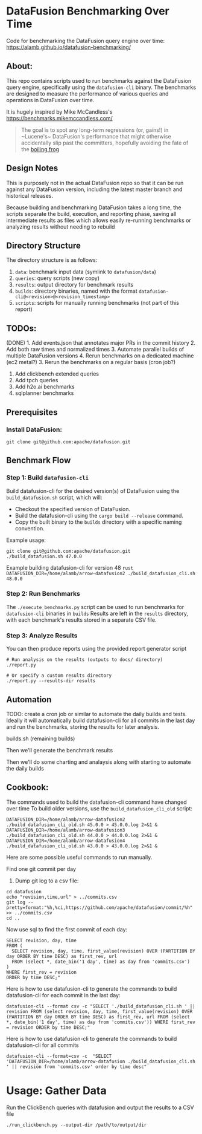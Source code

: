 # DataFusion Benchmarking Over Time

Code for benchmarking the DataFusion query engine over time: https://alamb.github.io/datafusion-benchmarking/

## About:

This repo contains scripts used to run benchmarks against the DataFusion query
engine, specifically using the `datafusion-cli` binary. The benchmarks are
designed to measure the performance of various queries and operations in
DataFusion over time.

It is hugely inspired by Mike McCandless's https://benchmarks.mikemccandless.com/

> The goal is to spot any long-term regressions (or, gains!) in ~Lucene's~ DataFusion's performance that might otherwise accidentally slip past the committers, hopefully avoiding the fate of the [boiling frog](https://en.wikipedia.org/wiki/Boiling_frog)

## Design Notes

This is purposely not in the actual DataFusion repo so that it can be run   
against any DataFusion version, including the latest master branch and
historical releases.

Because building and benchmarking DataFusion takes a long time, the scripts
separate the build, execution, and reporting phase, saving all intermediate
results as files which allows easily re-running benchmarks or analyzing results
without needing to rebuild


## Directory Structure
The directory structure is as follows:

1. `data`: benchmark input data (symlink to `datafusion/data`)
2. `queries`: query scripts (new copy)
3. `results`: output directory for benchmark results
4. `builds`: directory binaries, named with the format `datafusion-cli@<revision>@<revision_timestamp>`
4. `scripts`: scripts for manually running benchmarks (not part of this report)


## TODOs:
(DONE) 1. Add events.json that annotates major PRs in the commit history
2. Add both raw times and normalized times
3. Automate parallel builds of multiple DataFusion versions
4. Rerun benchmarks on a dedicated machine (ec2 metal?)
3. Rerun the benchmarks on a regular basis (cron job?)


1. Add clickbench extended queries
2. Add tpch queries
3. Add h2o.ai benchmarks
4. sqlplanner benchmarks

## Prerequisites

### Install DataFusion:

```shell
git clone git@github.com:apache/datafusion.git
```

## Benchmark Flow

### Step 1: Build `datafusion-cli`

Build datafusion-cli for the desired version(s) of DataFusion using the `build_datafusion.sh` script, which will:
   - Checkout the specified version of DataFusion.
   - Build the datafusion-cli using the `cargo build --release` command.
   - Copy the built binary to the `builds` directory with a specific naming convention.

   Example usage:
   ```shell
   git clone git@github.com:apache/datafusion.git
   ./build_datafusion.sh 47.0.0
   ```

   Example building datafusion-cli for version 48
    ```rust
    DATAFUSION_DIR=/home/alamb/arrow-datafusion2 ./build_datafusion_cli.sh 48.0.0 
    ```

### Step 2: Run Benchmarks

The  `./execute_benchmarks.py` script can be used to run benchmarks for `datafusion-cli` binaries in `builds`
Results are left in the `results` directory, with each benchmark's results stored in a separate CSV file.

### Step 3: Analyze Results

You can then produce reports using the provided report generator script

```shell
# Run analysis on the results (outputs to docs/ directory)
./report.py

# Or specify a custom results directory
./report.py --results-dir results
```

## Automation

TODO: create a cron job or similar to automate the daily builds and tests.
Ideally it will automatically build datafusion-cli for all commits in the last day
and run the benchmarks, storing the results for later analysis.

builds.sh (remaining builds)

Then we'll generate the benchmark results

Then we'll do some charting and analaysis along with starting to automate the daily builds






## Cookbook:

The commands used to build the datafusion-cli command have changed over time
To build older versions, use the `build_datafusion_cli_old` script:

```
DATAFUSION_DIR=/home/alamb/arrow-datafusion2 ./build_datafusion_cli_old.sh 45.0.0 > 45.0.0.log 2>&1 &
DATAFUSION_DIR=/home/alamb/arrow-datafusion3 ./build_datafusion_cli_old.sh 44.0.0 > 44.0.0.log 2>&1 &
DATAFUSION_DIR=/home/alamb/arrow-datafusion4 ./build_datafusion_cli_old.sh 43.0.0 > 43.0.0.log 2>&1 &
```

Here are some possible useful commands to run manually.

Find one git commit per day

1. Dump git log to a csv file:
```shell
cd datafusion
echo "revision,time,url" > ../commits.csv
git log --pretty=format:"%h,%ci,https://github.com/apache/datafusion/commit/%h" >> ../commits.csv
cd ..
```
Now use sql to find the first commit of each day:
```
SELECT revision, day, time 
FROM (
  SELECT revision, day, time, first_value(revision) OVER (PARTITION BY day ORDER BY time DESC) as first_rev, url 
  FROM (select *, date_bin('1 day', time) as day from 'commits.csv')
) 
WHERE first_rev = revision 
ORDER by time DESC;"
```

Here is how to use datafusion-cli to generate the commands to build datafusion-cli for each commit in the last day:

```shell
datafusion-cli --format csv -c "SELECT './build_datafusion_cli.sh ' || revision FROM (select revision, day, time, first_value(revision) OVER (PARTITION BY day ORDER BY time DESC) as first_rev, url FROM (select *, date_bin('1 day', time) as day from 'commits.csv')) WHERE first_rev = revision ORDER by time DESC;"
```

Here is how to use datafusion-cli to generate the commands to build datafusion-cli for all commits

```shell
datafusion-cli --format=csv -c  "SELECT 'DATAFUSION_DIR=/home/alamb/arrow-datafusion ./build_datafusion_cli.sh ' || revision from 'commits.csv' order by time desc"
```





# Usage: Gather Data

Run the ClickBench queries with datafusion and output the results to a CSV file
```shell
./run_clickbench.py --output-dir /path/to/output/dir
```

